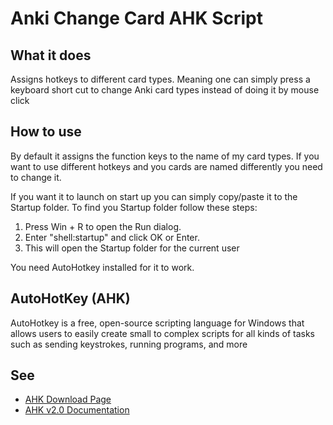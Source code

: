 # Anki Change Card AHK Script
## What it does
Assigns hotkeys to different card types. Meaning one can simply press a keyboard short cut to change Anki card types instead of doing it by mouse click
## How to use
By default it assigns the function keys to the name of my card types. If you want to use different hotkeys and you cards are named differently you need to change it.

If you want it to launch on start up you can simply copy/paste it to the Startup folder. To find you Startup folder follow these steps:
1. Press Win + R to open the Run dialog.
2. Enter "shell:startup" and click OK or Enter.
3. This will open the Startup folder for the current user

You need AutoHotkey installed for it to work.
## AutoHotKey (AHK)
AutoHotkey is a free, open-source scripting language for Windows that allows users to easily create small to complex scripts for all kinds of tasks such as sending keystrokes, running programs, and more
## See
- [AHK Download Page](https://www.autohotkey.com/)
- [AHK v2.0 Documentation](https://www.autohotkey.com/docs/v2/)
